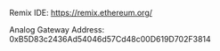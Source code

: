 Remix IDE: https://remix.ethereum.org/

Analog Gateway Address: 0xB5D83c2436Ad54046d57Cd48c00D619D702F3814
